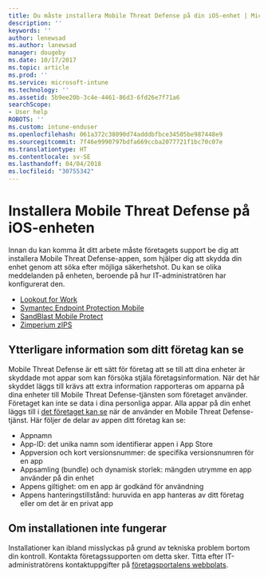 ```yaml
---
title: Du måste installera Mobile Threat Defense på din iOS-enhet | Microsoft Docs
description: ''
keywords: ''
author: lenewsad
ms.author: lanewsad
manager: dougeby
ms.date: 10/17/2017
ms.topic: article
ms.prod: ''
ms.service: microsoft-intune
ms.technology: ''
ms.assetid: 5b9ee20b-3c4e-4461-86d3-6fd26e7f71a6
searchScope:
- User help
ROBOTS: ''
ms.custom: intune-enduser
ms.openlocfilehash: 061a372c38090d74adddbfbce34505be987448e9
ms.sourcegitcommit: 7f46e9990797bdfa669ccba2077721f1bc70c07e
ms.translationtype: HT
ms.contentlocale: sv-SE
ms.lasthandoff: 04/04/2018
ms.locfileid: "30755342"
---
```

# <a name="install-mobile-threat-defense-on-your-ios-device"></a>Installera Mobile Threat Defense på iOS-enheten


Innan du kan komma åt ditt arbete måste företagets support be dig att installera Mobile Threat Defense-appen, som hjälper dig att skydda din enhet genom att söka efter möjliga säkerhetshot. Du kan se olika meddelanden på enheten, beroende på hur IT-administratören har konfigurerat den.


* [Lookout for Work](you-are-prompted-to-install-lookout-for-work-ios.md)
* [Symantec Endpoint Protection Mobile](you-are-prompted-to-install-skycure-ios.md)
* [SandBlast Mobile Protect](you-are-prompted-to-install-sandblast-ios.md)
* [Zimperium zIPS](you-are-prompted-to-install-zips-ios.md)

## <a name="additional-information-your-company-can-see"></a>Ytterligare information som ditt företag kan se

Mobile Threat Defense är ett sätt för företag att se till att dina enheter är skyddade mot appar som kan försöka stjäla företagsinformation. När det här skyddet läggs till krävs att extra information rapporteras om apparna på dina enheter till Mobile Threat Defense-tjänsten som företaget använder. Företaget kan inte se data i dina personliga appar. Alla appar på din enhet läggs till i [det företaget kan se](what-info-can-your-company-see-when-you-enroll-your-device-in-intune.md) när de använder en Mobile Threat Defense-tjänst. Här följer de delar av appen ditt företag kan se:

*   Appnamn
* App-ID: det unika namn som identifierar appen i App Store
*   Appversion och kort versionsnummer: de specifika versionsnumren för en app
* Appsamling (bundle) och dynamisk storlek: mängden utrymme en app använder på din enhet
* Appens giltighet: om en app är godkänd för användning
*   Appens hanteringstillstånd: huruvida en app hanteras av ditt företag eller om det är en privat app

## <a name="if-the-installation-doesnt-work"></a>Om installationen inte fungerar

Installationer kan ibland misslyckas på grund av tekniska problem bortom din kontroll. Kontakta företagssupporten om detta sker. Titta efter IT-administratörens kontaktuppgifter på [företagsportalens webbplats](https://portal.manage.microsoft.com#HelpDeskDialog).
